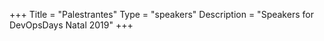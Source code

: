 +++
Title = "Palestrantes"
Type = "speakers"
Description = "Speakers for DevOpsDays Natal 2019"
+++
